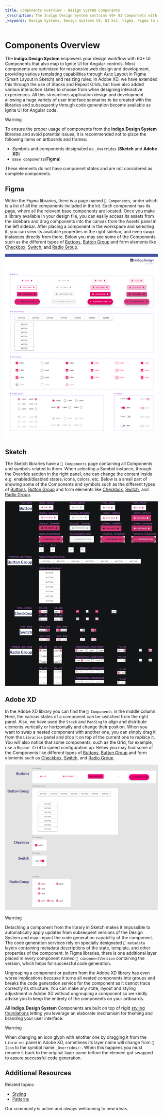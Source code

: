 ```yaml
---
title: Components Overview - Design System Components
_description: The Indigo Design System contains 60+ UI Components with numerous presets, states, and elaborate built-in styling capabilities.
_keywords: Design Systems, Design Systems UX, UI kit, Figma, Figma to Angular, Export code from Figma, Figma to HTML, Figma UI kits, Sketch, Ignite UI for Angular, Sketch to Angular, Angular, Angular Design System, Export code from Sketch, Design Kits for Angular, Sketch HTML, Sketch to HTML, Sketch UI kits, Adobe XD, Adobe XD to Angular, Export code from Adobe XD, Adobe XD to HTML, Adobe XD UI kits
---
```


# Components Overview

The **Indigo.Design System** empowers your design workflow with 60+ UI Components that also map to Ignite UI for Angular controls. Most components are optimized for responsive web design and development, providing various templating capabilities through Auto Layout in Figma (Smart Layout in Sketch) and resizing rules. In Adobe XD, we have extended this through the use of Stacks and Repeat Grids, but have also added various interaction states to choose from when designing interactive experiences. All this streamlines application design and development allowing a huge variety of user interface scenarios to be created with the libraries and subsequently through code generation become available as Ignite UI for Angular code.

> [!WARNING]
> To ensure the proper usage of components from the **Indigo.Design System** libraries and avoid potential issues, it is recommended not to place the following items on artboards and frames:
> - Symbols and components designated as `_Overrides` (**Sketch** and **Adobe XD**)
> - `Base components`(**Figma**)
>
> These elements do not have component states and are not considered as complete components.

## Figma

Within the Figma libraries, there is a page named `🧩 Components`, under which is a list of all the components included in the kit. Each component has its page, where all the relevant base components are located. Once you make a library available in your design file, you can easily access its assets from the sidebars and drag components into the canvas from the Assets panel in the left sidebar. After placing a component in the workspace and selecting it, you can view its available properties in the right sidebar, and even swap instances directly from there. Below you may see some of the Components such as the different types of [Buttons](button.md), [Button Group](button-group.md) and form elements like [Checkbox](checkbox.md), [Switch](switch.md), and [Radio Group](radio-group.md).

<img class="responsive-img" src="../images/components-page-figma.png" srcset="../images/components-page-figma@2x.png 2x" />

## Sketch

The Sketch libraries have a `🧩 Components` page containing all Components and symbols related to them. When selecting a Symbol instance, through the Override section in the right panel, one can change the content inside e.g. enabled/disabled states, icons, colors, etc. Below is a small part of showing some of the Components and symbols such as the different types of [Buttons](button.md), [Button Group](button-group.md) and form elements like [Checkbox](checkbox.md), [Switch](switch.md), and [Radio Group](radio-group.md).

<img class="responsive-img" src="../images/components-page-sketch.png" srcset="../images/components-page-sketch@2x.png 2x" />

## Adobe XD

In the Adobe XD library you can find the `🧩 Components` in the middle column. Here, the various states of a component can be switched from the right panel. Also, we have used the `Stack` and `Padding` to align and distribute elements vertically or horizontally and change their position. When you want to swap a nested component with another one, you can simply drag it from the `Libraries` panel and drop it on top of the current one to replace it. You will also notice that some components, such as the Grid, for example, use a `Repeat Grid` to speed configuration up. Below you may find some of the Components like different types of [Buttons](button.md), [Button Group](button-group.md) and form elements such as [Checkbox](checkbox.md), [Switch](switch.md), and [Radio Group](radio-group.md).

<img class="responsive-img" src="../images/components-page-xd.png" srcset="../images/components-page-xd@2x.png 2x" />

> [!WARNING]
> Detaching a component from the library in Sketch makes it impossible to automatically apply updates from subsequent versions of the Design System and may impact the code generation capability of the component. The code generation services rely on specially designated `🚫 metadata` layers containing metadata descriptions of the state, template, and other properties of the component. In Figma libraries, there is one additional layer placed in every component named `🚫 componentVersion` containing the version, which helps for successful code generation.
>
> Ungrouping a component or pattern from the Adobe XD library has even worse implications because it turns all nested components into groups and breaks the code generation service for the component as it cannot trace correctly its structure. You can make any state, layout and styling adjustment in Adobe XD without ungrouping a component so we kindly advise you to keep the entirety of the components on your artboards.

All **Indigo.Design System** Components are built on top of rigid [styling foundations](../style/styling-overview.md) letting you leverage an elaborate mechanism for theming and branding your user interface.

> [!WARNING]
> When changing an icon glyph with another one by dragging it from the `Libraries` panel in Adobe XD, sometimes its layer name will change from `🔣 Icon` to the symbol name `_Overrides/~`. When this happens you must rename it back to the original layer name before the element got swapped to assure successful code generation.

## Additional Resources

Related topics:

- [Styling](../style/styling-overview.md)
- [Patterns](../patterns/patterns-overview.md)
  <div class="divider--half"></div>

Our community is active and always welcoming to new ideas.
